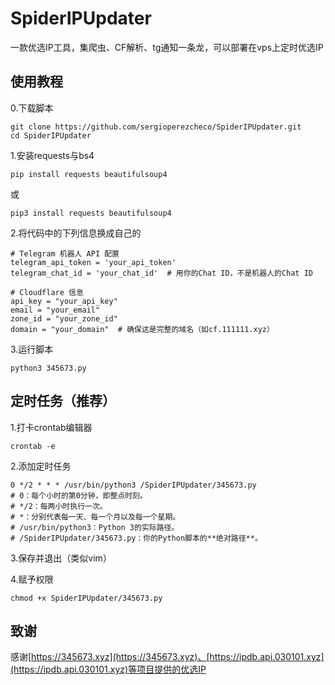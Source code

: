 # SpiderIPUpdater
一款优选IP工具，集爬虫、CF解析、tg通知一条龙，可以部署在vps上定时优选IP

## 使用教程
0.下载脚本
```
git clone https://github.com/sergioperezcheco/SpiderIPUpdater.git
cd SpiderIPUpdater
```
1.安装requests与bs4
```
pip install requests beautifulsoup4
```
或
```
pip3 install requests beautifulsoup4
```

2.将代码中的下列信息换成自己的
```
# Telegram 机器人 API 配置
telegram_api_token = 'your_api_token'
telegram_chat_id = 'your_chat_id'  # 用你的Chat ID，不是机器人的Chat ID

# Cloudflare 信息
api_key = "your_api_key"
email = "your_email"
zone_id = "your_zone_id"
domain = "your_domain"  # 确保这是完整的域名（如cf.111111.xyz）
```

3.运行脚本
```
python3 345673.py
```

## 定时任务（推荐）
1.打卡crontab编辑器
```
crontab -e
```
2.添加定时任务
```
0 */2 * * * /usr/bin/python3 /SpiderIPUpdater/345673.py
# 0：每个小时的第0分钟，即整点时刻。
# */2：每两小时执行一次。
# *：分别代表每一天、每一个月以及每一个星期。
# /usr/bin/python3：Python 3的实际路径。
# /SpiderIPUpdater/345673.py：你的Python脚本的**绝对路径**。
```
3.保存并退出（类似vim）

4.赋予权限
```
chmod +x SpiderIPUpdater/345673.py
```

## 致谢
感谢[https://345673.xyz](https://345673.xyz)、[https://ipdb.api.030101.xyz](https://ipdb.api.030101.xyz)等项目提供的优选IP



